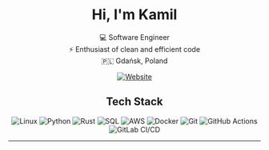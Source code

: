 <div align="center">

# Hi, I'm Kamil

💻 Software Engineer  
⚡ Enthusiast of clean and efficient code  
🇵🇱 Gdańsk, Poland  

[![Website](https://img.shields.io/badge/Website-Click%20Here-blue?style=flat)](https://l.website.org/)

## Tech Stack

![Linux](https://img.shields.io/badge/Linux-FCC624?style=flat&logo=linux&logoColor=black)
![Python](https://img.shields.io/badge/Python-3776AB?style=flat&logo=python&logoColor=white)
![Rust](https://img.shields.io/badge/Rust-000000?style=flat&logo=rust&logoColor=white)
![SQL](https://img.shields.io/badge/SQL-4479A1?style=flat&logo=postgresql&logoColor=white)
![AWS](https://img.shields.io/badge/AWS-232F3E?style=flat&logo=amazon&logoColor=white)
![Docker](https://img.shields.io/badge/Docker-2496ED?style=flat&logo=docker&logoColor=white)
![Git](https://img.shields.io/badge/Git-F05032?style=flat&logo=git&logoColor=white)
![GitHub Actions](https://img.shields.io/badge/GitHub%20Actions-2088FF?style=flat&logo=github&logoColor=white)
![GitLab CI/CD](https://img.shields.io/badge/GitLab%20CI%2FCD-FC6D26?style=flat&logo=gitlab&logoColor=white)

</div>

---
